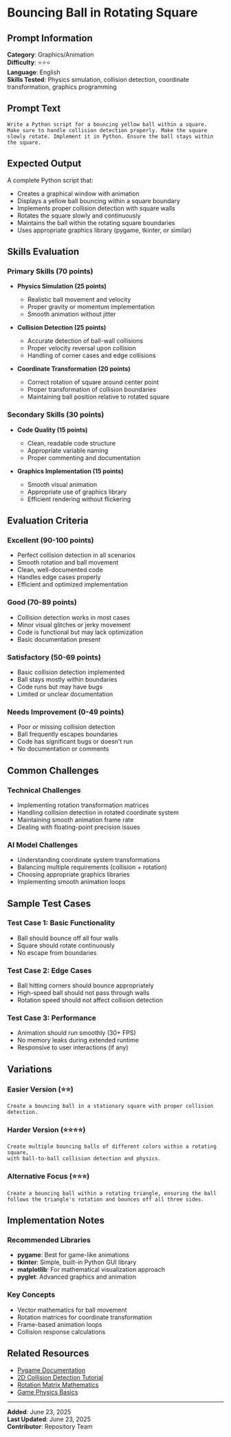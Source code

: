 # Bouncing Ball in Rotating Square

## Prompt Information

**Category**: Graphics/Animation  
**Difficulty**: ⭐⭐⭐  
**Language**: English  
**Skills Tested**: Physics simulation, collision detection, coordinate transformation, graphics programming

## Prompt Text

```
Write a Python script for a bouncing yellow ball within a square. 
Make sure to handle collision detection properly. Make the square 
slowly rotate. Implement it in Python. Ensure the ball stays within 
the square.
```

## Expected Output

A complete Python script that:
- Creates a graphical window with animation
- Displays a yellow ball bouncing within a square boundary
- Implements proper collision detection with square walls
- Rotates the square slowly and continuously
- Maintains the ball within the rotating square boundaries
- Uses appropriate graphics library (pygame, tkinter, or similar)

## Skills Evaluation

### Primary Skills (70 points)
- **Physics Simulation (25 points)**
  - Realistic ball movement and velocity
  - Proper gravity or momentum implementation
  - Smooth animation without jitter

- **Collision Detection (25 points)**
  - Accurate detection of ball-wall collisions
  - Proper velocity reversal upon collision
  - Handling of corner cases and edge collisions

- **Coordinate Transformation (20 points)**
  - Correct rotation of square around center point
  - Proper transformation of collision boundaries
  - Maintaining ball position relative to rotated square

### Secondary Skills (30 points)
- **Code Quality (15 points)**
  - Clean, readable code structure
  - Appropriate variable naming
  - Proper commenting and documentation

- **Graphics Implementation (15 points)**
  - Smooth visual animation
  - Appropriate use of graphics library
  - Efficient rendering without flickering

## Evaluation Criteria

### Excellent (90-100 points)
- Perfect collision detection in all scenarios
- Smooth rotation and ball movement
- Clean, well-documented code
- Handles edge cases properly
- Efficient and optimized implementation

### Good (70-89 points)
- Collision detection works in most cases
- Minor visual glitches or jerky movement
- Code is functional but may lack optimization
- Basic documentation present

### Satisfactory (50-69 points)
- Basic collision detection implemented
- Ball stays mostly within boundaries
- Code runs but may have bugs
- Limited or unclear documentation

### Needs Improvement (0-49 points)
- Poor or missing collision detection
- Ball frequently escapes boundaries
- Code has significant bugs or doesn't run
- No documentation or comments

## Common Challenges

### Technical Challenges
- Implementing rotation transformation matrices
- Handling collision detection in rotated coordinate system
- Maintaining smooth animation frame rate
- Dealing with floating-point precision issues

### AI Model Challenges
- Understanding coordinate system transformations
- Balancing multiple requirements (collision + rotation)
- Choosing appropriate graphics libraries
- Implementing smooth animation loops

## Sample Test Cases

### Test Case 1: Basic Functionality
- Ball should bounce off all four walls
- Square should rotate continuously
- No escape from boundaries

### Test Case 2: Edge Cases
- Ball hitting corners should bounce appropriately
- High-speed ball should not pass through walls
- Rotation speed should not affect collision detection

### Test Case 3: Performance
- Animation should run smoothly (30+ FPS)
- No memory leaks during extended runtime
- Responsive to user interactions (if any)

## Variations

### Easier Version (⭐⭐)
```
Create a bouncing ball in a stationary square with proper collision detection.
```

### Harder Version (⭐⭐⭐⭐)
```
Create multiple bouncing balls of different colors within a rotating square, 
with ball-to-ball collision detection and physics.
```

### Alternative Focus (⭐⭐⭐)
```
Create a bouncing ball within a rotating triangle, ensuring the ball 
follows the triangle's rotation and bounces off all three sides.
```

## Implementation Notes

### Recommended Libraries
- **pygame**: Best for game-like animations
- **tkinter**: Simple, built-in Python GUI library
- **matplotlib**: For mathematical visualization approach
- **pyglet**: Advanced graphics and animation

### Key Concepts
- Vector mathematics for ball movement
- Rotation matrices for coordinate transformation
- Frame-based animation loops
- Collision response calculations

## Related Resources

- [Pygame Documentation](https://www.pygame.org/docs/)
- [2D Collision Detection Tutorial](https://developer.mozilla.org/en-US/docs/Games/Techniques/2D_collision_detection)
- [Rotation Matrix Mathematics](https://en.wikipedia.org/wiki/Rotation_matrix)
- [Game Physics Basics](https://gafferongames.com/post/integration_basics/)

---

**Added**: June 23, 2025  
**Last Updated**: June 23, 2025  
**Contributor**: Repository Team
